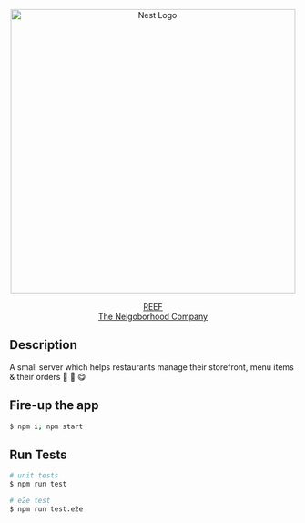 <p align="center">
  <a href="https://www.reeftechnology.com/" target="blank">
    <img src="https://reeftechnology.com/api/uploads/illustration_homepage_REEF_new_578222f16f.jpg" width="500" alt="Nest Logo" />
  </a>
</p>

<p align="center">
  <a href="https://www.reeftechnology.com/" target="_blank">
    REEF <br/>
    The Neigoborhood Company
  </a>
</p>
<p align="center">

## Description

A small server which helps restaurants manage their storefront, menu items & their orders 🍴 🚚 😋

## Fire-up the app

```bash
$ npm i; npm start
```

## Run Tests

```bash
# unit tests
$ npm run test

# e2e test
$ npm run test:e2e
```
